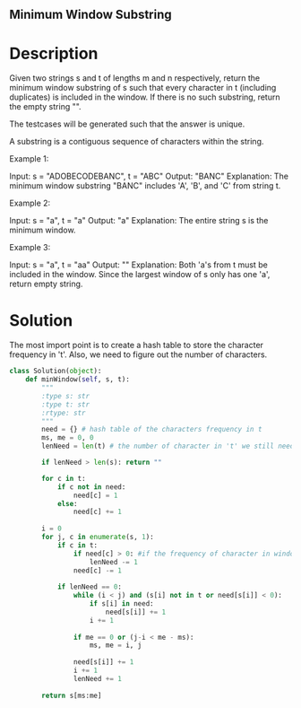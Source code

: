 Minimum Window Substring
---

# Description

Given two strings s and t of lengths m and n respectively, return the minimum window substring of s such that every character in t (including duplicates) is included in the window. If there is no such substring, return the empty string "".

The testcases will be generated such that the answer is unique.

A substring is a contiguous sequence of characters within the string.


Example 1:

Input: s = "ADOBECODEBANC", t = "ABC"
Output: "BANC"
Explanation: The minimum window substring "BANC" includes 'A', 'B', and 'C' from string t.

Example 2:

Input: s = "a", t = "a"
Output: "a"
Explanation: The entire string s is the minimum window.

Example 3:

Input: s = "a", t = "aa"
Output: ""
Explanation: Both 'a's from t must be included in the window.
Since the largest window of s only has one 'a', return empty string.

# Solution

The most import point is to create a hash table to store the character frequency in 't'. Also, we need to figure out the number of characters.


``` python
class Solution(object):
    def minWindow(self, s, t):
        """
        :type s: str
        :type t: str
        :rtype: str
        """
        need = {} # hash table of the characters frequency in t
        ms, me = 0, 0
        lenNeed = len(t) # the number of character in 't' we still need.

        if lenNeed > len(s): return ""

        for c in t:
            if c not in need:
                need[c] = 1
            else:
                need[c] += 1
        
        i = 0
        for j, c in enumerate(s, 1):
            if c in t:
                if need[c] > 0: #if the frequency of character in window is bigger than that in 't', lenNeed will not decrease
                    lenNeed -= 1  
                need[c] -= 1
            
            if lenNeed == 0:
                while (i < j) and (s[i] not in t or need[s[i]] < 0):
                    if s[i] in need:
                        need[s[i]] += 1
                    i += 1
                
                if me == 0 or (j-i < me - ms):
                    ms, me = i, j
                
                need[s[i]] += 1
                i += 1
                lenNeed += 1
        
        return s[ms:me]
```